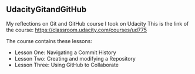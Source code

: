 ## UdacityGitandGitHub

My reflections on Git and GitHub course I took on Udacity
This is the link of the course:
https://classroom.udacity.com/courses/ud775

The course contains these lessons:
* Lesson One: Navigating a Commit History
* Lesson Two: Creating and modifying a Repository
* Lesson Three: Using GitHub to Collaborate 
